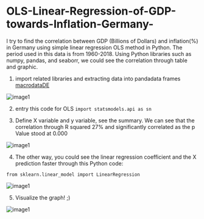 # OLS-Linear-Regression-of-GDP-towards-Inflation-Germany-

I try to find the correlation between GDP (Billions of Dollars) and inflation(%) in Germany using simple linear regression OLS method in Python. The period used in this data is from 1960-2018. Using Python libraries such as numpy, pandas, and seaborr, we could see the correlation through table and graphic.

1. import related libraries and extracting data into pandadata frames [macrodataDE](https://github.com/altheanabila/OLS-Linear-Regression-of-GDP-towards-Inflation-Germany-/blob/main/macrodataDE.xlsx)

![image1](https://github.com/altheanabila/OLS-Linear-Regression-of-GDP-towards-Inflation-Germany-/blob/main/macrodataDE1.png)


2. entry this code for OLS `import statsmodels.api as sn`

3. Define X variable and y variable, see the summary. We can see that the correlation through R squared 27% and significantly correlated as the p Value stood at 0.000

![image1](https://github.com/altheanabila/OLS-Linear-Regression-of-GDP-towards-Inflation-Germany-/blob/main/macrodataDE2.png)


4. The other way, you could see the linear regression coefficient and the X prediction faster through this Python code:

`from sklearn.linear_model import LinearRegression`

![image1](https://github.com/altheanabila/OLS-Linear-Regression-of-GDP-towards-Inflation-Germany-/blob/main/macrodataDE3.png)

5. Visualize the graph! ;)

![image1](https://github.com/altheanabila/OLS-Linear-Regression-of-GDP-towards-Inflation-Germany-/blob/main/macrodataDE4.png)
